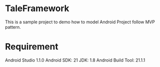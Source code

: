 # TaleFramework
This is a sample project to demo how to model Android Project follow MVP pattern.

# Requirement
Android Studio 1.1.0
Android SDK: 21
JDK: 1.8
Android Build Tool: 21.1.1
